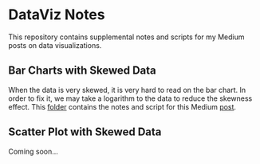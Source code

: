 # DataViz Notes
This repository contains supplemental notes and scripts for my Medium posts on data visualizations.

## Bar Charts with Skewed Data
When the data is very skewed, it is very hard to read on the bar chart. In order to fix it, we may take a logarithm to the data to reduce the skewness effect. This [folder](/skewed_barchart) contains the notes and script for this Medium <a href="">post</a>.

## Scatter Plot with Skewed Data
Coming soon...